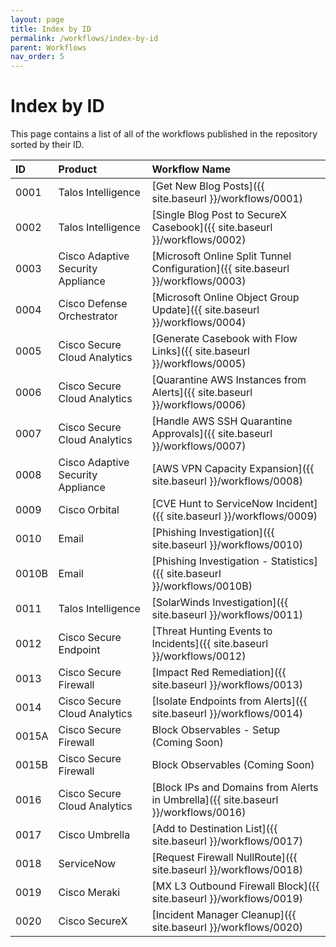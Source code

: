 ```yaml
---
layout: page
title: Index by ID
permalink: /workflows/index-by-id
parent: Workflows
nav_order: 5
---
```


# Index by ID
This page contains a list of all of the workflows published in the repository sorted by their ID.

| ID   | Product | Workflow Name |
|:-----|:--------|:--------------|
| 0001 | Talos Intelligence | [Get New Blog Posts]({{ site.baseurl }}/workflows/0001) |
| 0002 | Talos Intelligence | [Single Blog Post to SecureX Casebook]({{ site.baseurl }}/workflows/0002) |
| 0003 | Cisco Adaptive Security Appliance | [Microsoft Online Split Tunnel Configuration]({{ site.baseurl }}/workflows/0003) |
| 0004 | Cisco Defense Orchestrator | [Microsoft Online Object Group Update]({{ site.baseurl }}/workflows/0004) |
| 0005 | Cisco Secure Cloud Analytics | [Generate Casebook with Flow Links]({{ site.baseurl }}/workflows/0005) |
| 0006 | Cisco Secure Cloud Analytics | [Quarantine AWS Instances from Alerts]({{ site.baseurl }}/workflows/0006) |
| 0007 | Cisco Secure Cloud Analytics | [Handle AWS SSH Quarantine Approvals]({{ site.baseurl }}/workflows/0007) |
| 0008 | Cisco Adaptive Security Appliance | [AWS VPN Capacity Expansion]({{ site.baseurl }}/workflows/0008) |
| 0009 | Cisco Orbital | [CVE Hunt to ServiceNow Incident]({{ site.baseurl }}/workflows/0009) |
| 0010 | Email | [Phishing Investigation]({{ site.baseurl }}/workflows/0010) |
| 0010B | Email | [Phishing Investigation - Statistics]({{ site.baseurl }}/workflows/0010B) |
| 0011 | Talos Intelligence | [SolarWinds Investigation]({{ site.baseurl }}/workflows/0011) |
| 0012 | Cisco Secure Endpoint | [Threat Hunting Events to Incidents]({{ site.baseurl }}/workflows/0012) |
| 0013 | Cisco Secure Firewall | [Impact Red Remediation]({{ site.baseurl }}/workflows/0013) |
| 0014 | Cisco Secure Cloud Analytics | [Isolate Endpoints from Alerts]({{ site.baseurl }}/workflows/0014) |
| 0015A | Cisco Secure Firewall | Block Observables - Setup (Coming Soon) |
| 0015B | Cisco Secure Firewall | Block Observables (Coming Soon) |
| 0016 | Cisco Secure Cloud Analytics | [Block IPs and Domains from Alerts in Umbrella]({{ site.baseurl }}/workflows/0016) |
| 0017 | Cisco Umbrella | [Add to Destination List]({{ site.baseurl }}/workflows/0017) |
| 0018 | ServiceNow | [Request Firewall NullRoute]({{ site.baseurl }}/workflows/0018) |
| 0019 | Cisco Meraki | [MX L3 Outbound Firewall Block]({{ site.baseurl }}/workflows/0019) |
| 0020 | Cisco SecureX | [Incident Manager Cleanup]({{ site.baseurl }}/workflows/0020) |